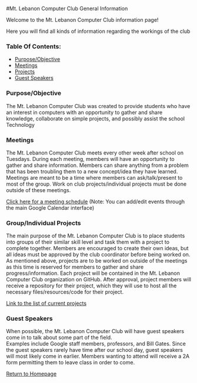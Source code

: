 #Mt. Lebanon Computer Club General Information

Welcome to the Mt. Lebanon Computer Club information page!

Here you will find all kinds of information regarding the workings of the club

<h3>Table Of Contents:</h3>
<ul>
<li><a href="#Purpose/Objective">Purpose/Objective</a></li>
<li><a href="#Meetings">Meetings</a></li>
<li><a href="#Projects">Projects</a></li>
<li><a href="#Guest Speakers">Guest Speakers</a></li>
</ul>

<h3 id="Purpose/Objective">Purpose/Objective</h3>

The Mt. Lebanon Computer Club was created to provide students who have an interest in computers with an opportunity to 
gather and share knowledge, collaborate on simple projects, and possibly assist the school Technology 

<h3 id="Meetings">Meetings</h3>

The Mt. Lebanon Computer Club meets every other week after school on Tuesdays.  During each meeting, members will have an
opportunity to gather and share information.  Members can share anything from a problem that has been troubling them to a 
new concept/idea they have learned.  Meetings are meant to be a time where members can ask/talk/present to most of the
group.  Work on club projects/individual projects must be done outside of these meetings. 

<a href="https://www.google.com/calendar/embed?src=mtlstudents.net_16fv6t3c9hpduv7fj8i4eopa7k%40group.calendar.google.com&ctz=America/New_York 
" target="_blank">Click here for a meeting schedule</a> (Note: You can add/edit events through the main Google Calendar interface)

<h3 id="Projects">Group/Individual Projects</h3>

The main purpose of the Mt. Lebanon Computer Club is to place students into groups of their similar skill level and task them
with a project to complete together.  Members are encouraged to create their own ideas, but all ideas must be
approved by the club coordinator before being worked on.  As mentioned above, projects are to be worked on outside of the
meetings as this time is reserved for members to gather and share progress/information.  Each project will be contained in 
the Mt. Lebanon Computer Club organization on GitHub.  After approval, project members will receive a repository for their
project, which they will use to host all the necessary files/resources/code for their project.  

<a href="">Link to the list of current projects</a>

<h3 id="Guest Speakers">Guest Speakers</h3>

When possible, the Mt. Lebanon Computer Club will have guest speakers come in to talk about some part of the field.  
Examples include Google staff members, professors, and Bill Gates.  Since the guest speakers rarely have time after our 
school day, guest speakers will most likely come in earlier.  Members wanting to attend will receive a 2A form permitting
them to leave class in order to come.  

<a href="https://github.com/MtLebanonComputerClub/Home-Repository/">Return to Homepage</a>
